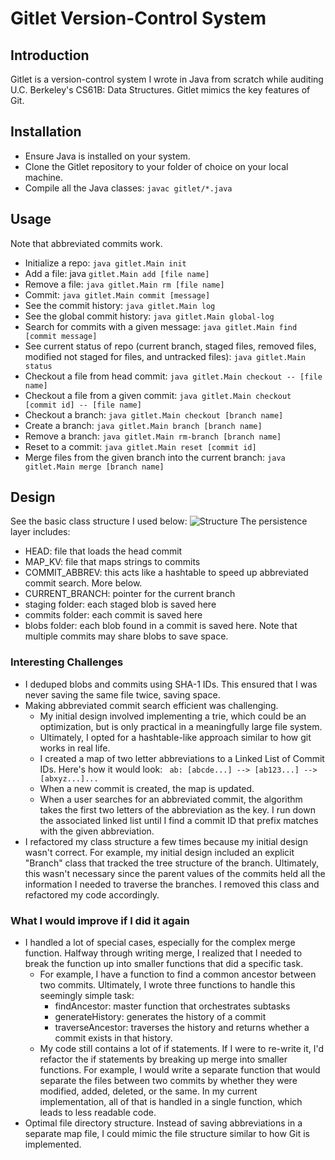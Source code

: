 # Gitlet Version-Control System

## Introduction
Gitlet is a version-control system I wrote in Java from scratch
while auditing U.C. Berkeley's CS61B: Data Structures.
Gitlet mimics the key features of Git.

## Installation
- Ensure Java is installed on your system.
- Clone the Gitlet repository to your folder of choice on your local machine.
- Compile all the Java classes:
```javac gitlet/*.java```

## Usage
Note that abbreviated commits work.
- Initialize a repo: ```java gitlet.Main init```
- Add a file: java ```gitlet.Main add [file name]```
- Remove a file: ```java gitlet.Main rm [file name]```
- Commit: ```java gitlet.Main commit [message]```
- See the commit history: ```java gitlet.Main log```
- See the global commit history: ```java gitlet.Main global-log```
- Search for commits with a given message:
```java gitlet.Main find [commit message]```
- See current status of repo (current branch, staged files, removed files, modified not staged for files, and untracked files):
```java gitlet.Main status```
- Checkout a file from head commit:
```java gitlet.Main checkout -- [file name]```
- Checkout a file from a given commit:
```java gitlet.Main checkout [commit id] -- [file name]```
- Checkout a branch:
```java gitlet.Main checkout [branch name]```
- Create a branch:
```java gitlet.Main branch [branch name]```
- Remove a branch:
```java gitlet.Main rm-branch [branch name]```
- Reset to a commit:
```java gitlet.Main reset [commit id]```
- Merge files from the given branch into the current branch:
```java gitlet.Main merge [branch name]```

## Design
See the basic class structure I used below:
![Structure](https://github.com/konishdutta/cs61b/blob/ed54a1c604c3afb857d2fae143f8da15dfebbf30/proj2/imgs/class_structure.png "Structure")
The persistence layer includes:
- HEAD: file that loads the head commit
- MAP_KV: file that maps strings to commits
- COMMIT_ABBREV: this acts like a hashtable to speed up abbreviated commit search. More below.
- CURRENT_BRANCH: pointer for the current branch
- staging folder: each staged blob is saved here
- commits folder: each commit is saved here
- blobs folder: each blob found in a commit is saved here.
Note that multiple commits may share blobs to save space.

### Interesting Challenges
- I deduped blobs and commits using SHA-1 IDs. This ensured that
I was never saving the same file twice, saving space.
- Making abbreviated commit search efficient was challenging. 
  - My initial design involved implementing a trie, which
  could be an optimization, but is only practical in a
  meaningfully large file system.
  - Ultimately, I opted for a hashtable-like approach similar to
  how git works in real life.
  - I created a map of two letter abbreviations to a Linked List of Commit IDs. Here's how it would look:
  ``` ab: [abcde...] --> [ab123...] --> [abxyz...]...```
  - When a new commit is created, the map is updated.
  - When a user searches for an abbreviated commit,
  the algorithm takes the first two letters of the
  abbreviation as the key. I run down the associated linked list
  until I find a commit ID that prefix matches with the given abbreviation.
- I refactored my class structure a few times because my
initial design wasn't correct. For example, my initial design
included an explicit "Branch" class that tracked the
tree structure of the branch. Ultimately, this wasn't
necessary since the parent values of the commits held all the
information I needed to traverse the branches. I removed this
class and refactored my code accordingly.

### What I would improve if I did it again
- I handled a lot of special cases, especially for the complex merge function.
Halfway through writing merge, I realized that I needed to break
the function up into smaller functions that did a specific task. 
  - For example, I have a function to find a common ancestor between two commits. Ultimately, I
  wrote three functions to handle this seemingly simple task:
    - findAncestor: master function that orchestrates subtasks
    - generateHistory: generates the history of a commit
    - traverseAncestor: traverses the history and returns whether a commit exists in that history.
  - My code still contains a lot of if statements. If I were to re-write it,
  I'd refactor the if statements by breaking up merge into smaller functions. For example,
  I would write a separate function that would separate the files between two commits by whether
  they were modified, added, deleted, or the same. In my current implementation, all of that is handled
  in a single function, which leads to less readable code.
- Optimal file directory structure. Instead of saving abbreviations in a
separate map file, I could mimic the file structure similar to how Git is implemented.
